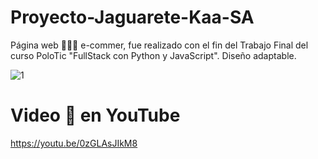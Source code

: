 # Proyecto-Jaguarete-Kaa-SA
Página web 🛒🏃‍♀️ e-commer, fue realizado con el fin del Trabajo Final del curso PoloTic "FullStack con Python y JavaScript". Diseño adaptable.


![1](https://user-images.githubusercontent.com/91395402/221860544-61939870-5b48-4bd2-96e0-26b57608b4bb.jpg)

# Video 🎥 en YouTube

https://youtu.be/0zGLAsJIkM8
